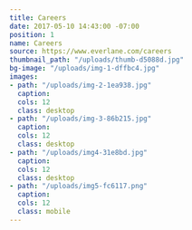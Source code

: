 ```yaml
---
title: Careers
date: 2017-05-10 14:43:00 -07:00
position: 1
name: Careers
source: https://www.everlane.com/careers
thumbnail_path: "/uploads/thumb-d5088d.jpg"
bg-image: "/uploads/img-1-dffbc4.jpg"
images:
- path: "/uploads/img-2-1ea938.jpg"
  caption: 
  cols: 12
  class: desktop
- path: "/uploads/img-3-86b215.jpg"
  caption: 
  cols: 12
  class: desktop
- path: "/uploads/img4-31e8bd.jpg"
  caption: 
  cols: 12
  class: desktop
- path: "/uploads/img5-fc6117.png"
  caption: 
  cols: 12
  class: mobile
---
```


